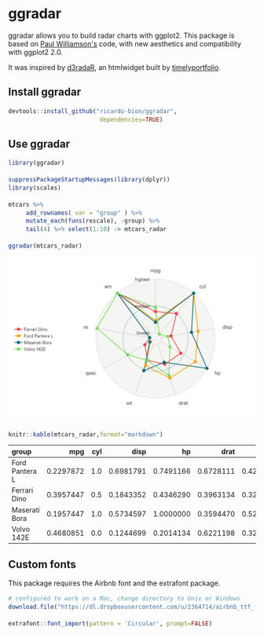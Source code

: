 # ggradar




ggradar allows you to build radar charts with ggplot2. This package is based on [Paul Williamson's](http://rstudio-pubs-static.s3.amazonaws.com/5795_e6e6411731bb4f1b9cc7eb49499c2082.html) code, with new aesthetics and compatibility with ggplot2 2.0.

It was inspired by [d3radaR](http://www.buildingwidgets.com/blog/2015/12/9/week-49-d3radarr), an htmlwidget built by [timelyportfolio](https://github.com/timelyportfolio).


## Install ggradar


```r
devtools::install_github("ricardo-bion/ggradar", 
                          dependencies=TRUE)
```

## Use ggradar


```r
library(ggradar)

suppressPackageStartupMessages(library(dplyr))
library(scales)

mtcars %>%
     add_rownames( var = "group" ) %>%
     mutate_each(funs(rescale), -group) %>%
     tail(4) %>% select(1:10) -> mtcars_radar

ggradar(mtcars_radar) 
```

![](README_files/figure-html/unnamed-chunk-2-1.png)



```r
knitr::kable(mtcars_radar,format="markdown") 
```



|group          |       mpg| cyl|      disp|        hp|      drat|        wt|      qsec| vs| am|
|:--------------|---------:|---:|---------:|---------:|---------:|---------:|---------:|--:|--:|
|Ford Pantera L | 0.2297872| 1.0| 0.6981791| 0.7491166| 0.6728111| 0.4236768| 0.0000000|  0|  1|
|Ferrari Dino   | 0.3957447| 0.5| 0.1843352| 0.4346290| 0.3963134| 0.3214012| 0.1190476|  0|  1|
|Maserati Bora  | 0.1957447| 1.0| 0.5734597| 1.0000000| 0.3594470| 0.5259524| 0.0119048|  0|  1|
|Volvo 142E     | 0.4680851| 0.0| 0.1244699| 0.2014134| 0.6221198| 0.3239581| 0.4880952|  1|  1|

## Custom fonts

This package requires the Airbnb font and the extrafont package.


```r
# configured to work on a Mac, change directory to Unix or Windows
download.file("https://dl.dropboxusercontent.com/u/2364714/airbnb_ttf_fonts/Circular Air-Light 3.46.45 PM.ttf", "/Library/Fonts/Circular Air-Light 3.46.45 PM.ttf", method="curl")

extrafont::font_import(pattern = 'Circular', prompt=FALSE)
```
